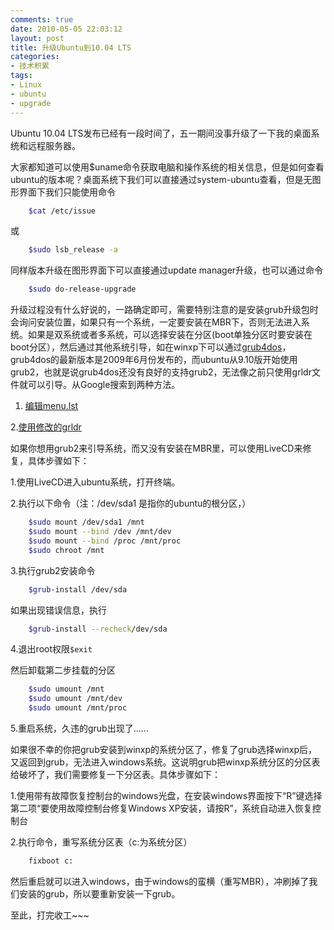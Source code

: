 ```yaml
---
comments: true
date: 2010-05-05 22:03:12
layout: post
title: 升级Ubuntu到10.04 LTS
categories:
- 技术积累
tags:
- Linux
- ubuntu
- upgrade
---
```


Ubuntu 10.04 LTS发布已经有一段时间了，五一期间没事升级了一下我的桌面系统和远程服务器。

大家都知道可以使用$uname命令获取电脑和操作系统的相关信息，但是如何查看ubuntu的版本呢？桌面系统下我们可以直接通过system-ubuntu查看，但是无图形界面下我们只能使用命令
``` bash
    $cat /etc/issue
```
或
``` bash
    $sudo lsb_release -a
```
同样版本升级在图形界面下可以直接通过update manager升级，也可以通过命令
``` bash
    $sudo do-release-upgrade 
```
<!-- more -->
升级过程没有什么好说的，一路确定即可，需要特别注意的是安装grub升级包时会询问安装位置，如果只有一个系统，一定要安装在MBR下，否则无法进入系统。如果是双系统或者多系统，可以选择安装在分区(boot单独分区时要安装在boot分区），然后通过其他系统引导，如在winxp下可以通过[grub4dos](http://download.gna.org/grub4dos/)，grub4dos的最新版本是2009年6月份发布的，而ubuntu从9.10版开始使用grub2，也就是说grub4dos还没有良好的支持grub2，无法像之前只使用grldr文件就可以引导。从Google搜索到两种方法。

1. [编辑menu.lst](http://www.uuland.cn/index.php/course/use-grub4dos-to-load-grub2/)

2.[使用修改的grldr](http://forum.ubuntu.org.cn/viewtopic.php?f=139&t=229387)

如果你想用grub2来引导系统，而又没有安装在MBR里，可以使用LiveCD来修复，具体步骤如下：

1.使用LiveCD进入ubuntu系统，打开终端。

2.执行以下命令（注：/dev/sda1 是指你的ubuntu的根分区，）
``` bash 
    $sudo mount /dev/sda1 /mnt
    $sudo mount --bind /dev /mnt/dev
    $sudo mount --bind /proc /mnt/proc
    $sudo chroot /mnt 
```
3.执行grub2安装命令
``` bash
    $grub-install /dev/sda
```
如果出现错误信息，执行
``` bash
    $grub-install --recheck/dev/sda
```
4.退出root权限`$exit`

然后卸载第二步挂载的分区
``` bash
    $sudo umount /mnt
    $sudo umount /mnt/dev
    $sudo umount /mnt/proc 
```
5.重启系统，久违的grub出现了......

如果很不幸的你把grub安装到winxp的系统分区了，修复了grub选择winxp后，又返回到grub，无法进入windows系统。这说明grub把winxp系统分区的分区表给破坏了，我们需要修复一下分区表。具体步骤如下：

1.使用带有故障恢复控制台的windows光盘，在安装windows界面按下“R”键选择第二项“要使用故障控制台修复Windows XP安装，请按R”，系统自动进入恢复控制台

2.执行命令，重写系统分区表（c:为系统分区）
``` bash
    fixboot c:
```
然后重启就可以进入windows，由于windows的蛮横（重写MBR），冲刷掉了我们安装的grub，所以要重新安装一下grub。

至此，打完收工~~~
